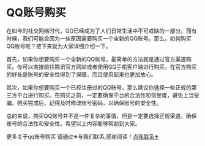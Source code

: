 # QQ账号购买

在如今的社交网络时代，QQ已经成为了人们日常生活中不可或缺的一部分。而有时候，我们可能会因为一些原因需要购买一个全新的QQ账号。那么，如何购买QQ账号呢？接下来就为大家详细介绍一下。

首先，如果你想要购买一个全新的QQ账号，最简单的方法就是通过官方渠道购买。你可以直接前往腾讯官方网站或者使用QQ手机客户端进行购买。在官方购买的好处是账号的安全性得到了保障，而且使用起来也更加放心。

其次，如果你想要购买一个已经注册过的QQ账号，那么建议你选择一些正规的第三方平台进行购买。在购买之前，一定要确保平台的合法性和信誉度，避免上当受骗。购买完成后，记得及时修改账号密码，以确保账号的安全性。

总的来说，购买QQ账号并不是一件复杂的事情，但是一定要选择正规渠道，确保账号的合法性和安全性。希望以上内容能够帮助到大家。

更多关于qq账号购买 请通过✈与我们联系,感谢阅读！[点我联系✈](https://cdn.G208.com)